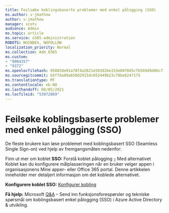 ```yaml
---
title: Feilsøke koblingsbaserte problemer med enkel pålogging (SSO)
ms.author: v-jmathew
author: v-jmathew
manager: scotv
audience: Admin
ms.topic: article
ms.service: o365-administration
ROBOTS: NOINDEX, NOFOLLOW
localization_priority: Normal
ms.collection: Adm_O365
ms.custom:
- "9004357"
- "9372"
ms.openlocfilehash: 95883de91a78f4a2821e50102be153e08f0d5cfb569d9d86c71d87fe5e28e149
ms.sourcegitcommit: b5f7da89a650d2915dc652449623c78be6247175
ms.translationtype: MT
ms.contentlocale: nb-NO
ms.lasthandoff: 08/05/2021
ms.locfileid: "53972869"
---
```

# <a name="troubleshoot-link-based-seamless-single-sign-on-sso-issues"></a>Feilsøke koblingsbaserte problemer med enkel pålogging (SSO)

De fleste brukere kan løse problemet med koblingsbasert SSO (Seamless Single Sign-on) ved hjelp av fremgangsmåten nedenfor:

Finn ut mer om koblet **SSO:** Forstå koblet pålogging [–](https://docs.microsoft.com/azure/active-directory/manage-apps/configure-linked-sign-on) Med alternativet Koblet kan du konfigurere målplasseringen når en bruker velger appen i organisasjonens Mine apper- eller Office 365 portal. Denne artikkelen inneholder mer detaljert informasjon om det koblede alternativet.

**Konfigurere koblet SSO:** [Konfigurer kobling](https://docs.microsoft.com/azure/active-directory/manage-apps/configure-linked-sign-on#configure-link)

**Få hjelp:** Microsoft [Q&A](https://docs.microsoft.com/answers/topics/azure-ad-single-sign-on.html) – Send inn funksjonsforespørsler og tekniske spørsmål om koblingsbasert enkel pålogging (SSO) i Azure Active Directory & utvikling.
